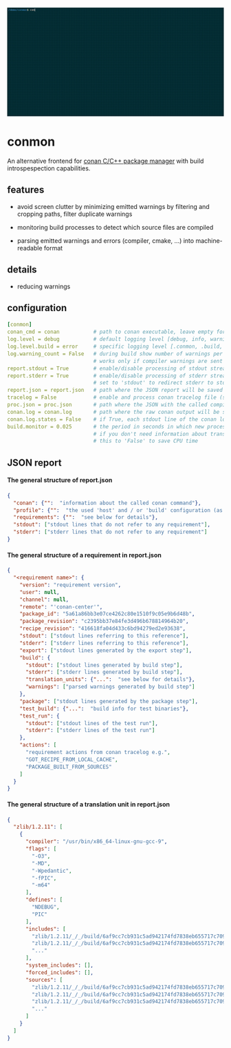<p align="center">
  <img src="demo.gif" alt="" />
</p>

# conmon

An alternative frontend for [conan C/C++ package manager](https://github.com/conan-io/conan) with build introspespection capabilities.

## features

* avoid screen clutter by minimizing emitted warnings by filtering and cropping paths, filter duplicate warnings

* monitoring build processes to detect which source files are compiled

* parsing emitted warnings and errors (compiler, cmake, ...) into machine-readable format

## details

* reducing warnings

## configuration

```yaml
[conmon]
conan_cmd = conan           # path to conan executable, leave empty for auto-detection
log.level = debug           # default logging level [debug, info, warning, error, critical]
log.level.build = error     # specific logging level [.conmon, .build, .proc, .conan]
log.warning_count = False   # during build show number of warnings per translation unit
                            # works only if compiler warnings are sent to stdout
report.stdout = True        # enable/disable processing of stdout stream
report.stderr = True        # enable/disable processing of stderr stream
                            # set to 'stdout' to redirect stderr to stdout stream
report.json = report.json   # path where the JSON report will be saved
tracelog = False            # enable and process conan tracelog file (see CONAN_TRACELOG_FILE)
proc.json = proc.json       # path where the JSON with the called compiler processes will be saved
conan.log = conan.log       # path where the raw conan output will be saved
conan.log.states = False    # if True, each stdout line of the conan log file will be prepended with the state name
build.monitor = 0.025       # the period in seconds in which new processes are detected
                            # if you don't need information about translation units you can set
                            # this to 'False' to save CPU time
```

## JSON report

#### The general structure of report.json
```json
{
  "conan": {"":  "information about the called conan command"},
  "profile": {"":  "the used 'host' and / or 'build' configuration (as specified by a profile)"},
  "requirements": {"":  "see below for details"},
  "stdout": ["stdout lines that do not refer to any requirement"],
  "stderr": ["stderr lines that do not refer to any requirement"]
}
```

#### The general structure of a requirement in report.json
```json
{
  "<requirement name>": {
    "version": "requirement version",
    "user": null,
    "channel": null,
    "remote": "'conan-center'",
    "package_id": "5a61a86bb3e07ce4262c80e1510f9c05e9b6d48b",
    "package_revision": "c2395bb37e84fe3d496b678814964b20",
    "recipe_revision": "416618fa04d433c6bd94279ed2e93638",
    "stdout": ["stdout lines referring to this reference"],
    "stderr": ["stderr lines referring to this reference"],
    "export": ["stdout lines generated by the export step"],
    "build": {
      "stdout": ["stdout lines generated by build step"],
      "stderr": ["stderr lines generated by build step"],
      "translation_units": {"...":  "see below for details"},
      "warnings": ["parsed warnings generated by build step"]
    },
    "package": ["stdout lines generated by the package step"],
    "test_build": {"...":  "build info for test binaries"},
    "test_run": {
      "stdout": ["stdout lines of the test run"],
      "stderr": ["stderr lines of the test run"]
    },
    "actions": [
      "requirement actions from conan tracelog e.g.",
      "GOT_RECIPE_FROM_LOCAL_CACHE",
      "PACKAGE_BUILT_FROM_SOURCES"
    ]
  }
}
```

#### The general structure of a translation unit in report.json
```json
{
  "zlib/1.2.11": [
    {
      "compiler": "/usr/bin/x86_64-linux-gnu-gcc-9",
      "flags": [
        "-O3",
        "-MD",
        "-Wpedantic",
        "-fPIC",
        "-m64"
      ],
      "defines": [
        "NDEBUG",
        "PIC"
      ],
      "includes": [
        "zlib/1.2.11/_/_/build/6af9cc7cb931c5ad942174fd7838eb655717c709/build_subfolder",
        "zlib/1.2.11/_/_/build/6af9cc7cb931c5ad942174fd7838eb655717c709/source_subfolder",
        "..."
      ],
      "system_includes": [],
      "forced_includes": [],
      "sources": [
        "zlib/1.2.11/_/_/build/6af9cc7cb931c5ad942174fd7838eb655717c709/source_subfolder/adler32.c",
        "zlib/1.2.11/_/_/build/6af9cc7cb931c5ad942174fd7838eb655717c709/source_subfolder/compress.c",
        "zlib/1.2.11/_/_/build/6af9cc7cb931c5ad942174fd7838eb655717c709/source_subfolder/crc32.c",
        "..."
      ]
    }
  ]
}
```